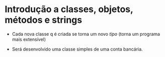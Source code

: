 # Introdução a classes, objetos, métodos e strings

- Cada nova classe q é criada se torna um novo _tipo_ (torna um programa mais extensível)

- Será desenvolvido uma classe simples de uma conta bancária.

